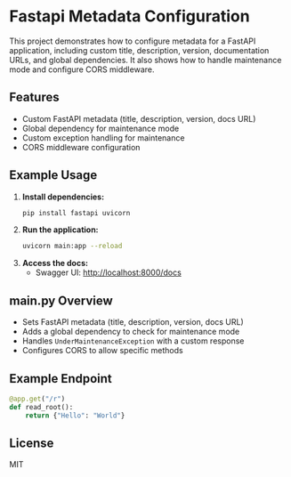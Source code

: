 # Fastapi Metadata Configuration

This project demonstrates how to configure metadata for a FastAPI application, including custom title, description, version, documentation URLs, and global dependencies. It also shows how to handle maintenance mode and configure CORS middleware.

## Features
- Custom FastAPI metadata (title, description, version, docs URL)
- Global dependency for maintenance mode
- Custom exception handling for maintenance
- CORS middleware configuration

## Example Usage

1. **Install dependencies:**
   ```bash
   pip install fastapi uvicorn
   ```
2. **Run the application:**
   ```bash
   uvicorn main:app --reload
   ```
3. **Access the docs:**
   - Swagger UI: [http://localhost:8000/docs](http://localhost:8000/docs)

## main.py Overview
- Sets FastAPI metadata (title, description, version, docs URL)
- Adds a global dependency to check for maintenance mode
- Handles `UnderMaintenanceException` with a custom response
- Configures CORS to allow specific methods

## Example Endpoint
```python
@app.get("/r")
def read_root():
    return {"Hello": "World"}
```

## License
MIT


